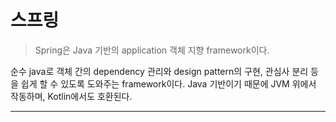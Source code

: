 # 스프링

> Spring은 Java 기반의 application 객체 지향 framework이다.

순수 java로 객체 간의 dependency 관리와 design pattern의 구현, 관심사 분리 등을 쉽게 할 수 있도록 도와주는 framework이다. Java 기반이기 때문에 JVM 위에서 작동하며, Kotlin에서도 호환된다.

---
